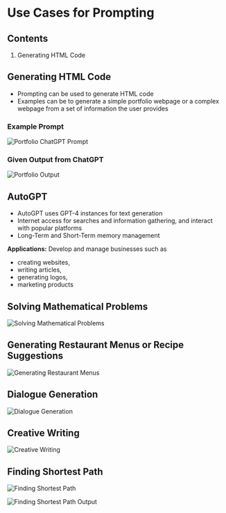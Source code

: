 # Use Cases for Prompting

## Contents

1. Generating HTML Code

## Generating HTML Code

- Prompting can be used to generate HTML code
- Examples can be to generate a simple portfolio webpage or a complex webpage from a set of information the user provides

### Example Prompt

![Portfolio ChatGPT Prompt](../static/portfolio_chatgpt.png)

### Given Output from ChatGPT

![Portfolio Output](../static/portfolio_chatgpt_output.png)

## AutoGPT

- AutoGPT uses GPT-4 instances for text generation
- Internet access for searches and information gathering, and interact with popular platforms
- Long-Term and Short-Term memory management

**Applications:** Develop and manage businesses such as

- creating websites,
- writing articles,
- generating logos,
- marketing products

## Solving Mathematical Problems

![Solving Mathematical Problems](../static/mathematical_problems.png)

## Generating Restaurant Menus or Recipe Suggestions

![Generating Restaurant Menus](../static/restaurant.png)

## Dialogue Generation

![Dialogue Generation](../static/dialogue_generation.png)

## Creative Writing

![Creative Writing](../static/creative_writing.png)

## Finding Shortest Path

![Finding Shortest Path](../static/path_finder1.png)

![Finding Shortest Path Output](../static/path_finder2.png)
